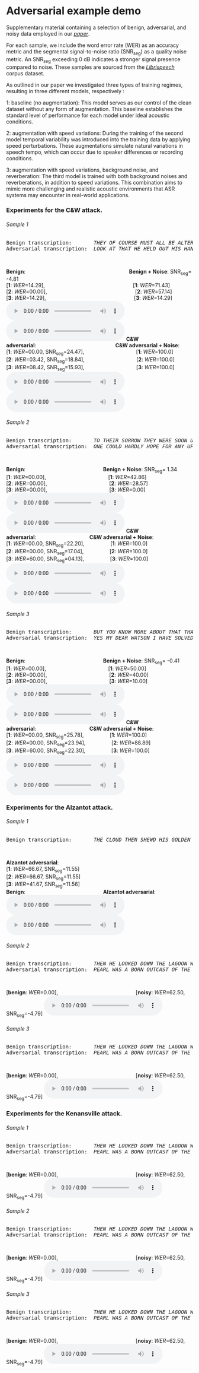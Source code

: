 # Adversarial example demo

Supplementary material containing a selection of benign, adversarial, and noisy data employed in our [*paper*]().

For each sample, we include the word error rate (WER) as an accuracy metric and the segmental signal-to-noise ratio (SNR<sub>seg</sub>) as a quality noise metric. An SNR<sub>seg</sub> exceeding 0 dB indicates a stronger signal presence compared to noise. These samples are sourced from the [*Librispeech*](https://www.openslr.org/12) corpus dataset.

As outlined in our paper we investigated three types of training regimes, resulting in three different models, respectively :

1: baseline (no augmentation): This model serves as our control of the clean dataset without any form of augmentation. 
    This baseline establishes the standard level of performance for each model under ideal acoustic conditions.
    
2: augmentation with speed variations: During the training of the second model temporal variability was introduced into the training data by applying speed perturbations. 
    These augmentations simulate natural variations in speech tempo, which can occur due to speaker differences or recording conditions.
    
3: augmentation with speed variations, background noise, and reverberation: The third model is trained with both background noises and reverberations, in addition to speed variations. 
    This combination aims to mimic more challenging and realistic acoustic environments that ASR systems may encounter in real-world applications.

### Experiments for the C&W attack.
###### Sample 1 
<pre>Benign transcription:       <em>THEY OF COURSE MUST ALL BE ALTERED</em>
Adversarial transcription:  <em>LOOK AT THAT HE HELD OUT HIS HAND</em>
</pre> &nbsp;
**Benign**:                    **Benign + Noise**: SNR<sub>seg</sub>= -4.81  
[**1**: *WER*=14.29],                 [**1**: *WER*=71.43]  
[**2**: *WER*=00.00],                 [**2**: *WER*=57.14]  
[**3**: *WER*=14.29],                 [**3**: *WER*=14.29]  
<audio style="width:320px" controls="controls">
	<source src="audio_clips/c_w/8455-210777-0066.wav" type="audio/wav" />
</audio>
 <audio style="width:320px" controls="controls">
	<source src="audio_clips/c_w/8455-210777-0066_benign_noise.wav" type="audio/wav" />
</audio>
**C&W adversarial**:                **C&W adversarial + Noise**:  
[**1**: *WER*=00.00, SNR<sub>seg</sub>=24.47],          [**1**: *WER*=100.0]  
[**2**: *WER*=03.42, SNR<sub>seg</sub>=18.84],          [**2**: *WER*=100.0]  
[**3**: *WER*=08.42, SNR<sub>seg</sub>=15.93],          [**3**: *WER*=100.0]  
<audio style="width:320px" controls="controls">
	<source src="audio_clips/c_w/8455-210777-0066_cw_26022.wav" type="audio/wav" />
</audio>
 <audio style="width:320px" controls="controls">
	<source src="audio_clips/c_w/8455-210777-0066_cw_noise_26022.wav" type="audio/wav" />
</audio>
###### Sample 2
<pre>Benign transcription:       <em>TO THEIR SORROW THEY WERE SOON UNDECEIVED</em>
Adversarial transcription:  <em>ONE COULD HARDLY HOPE FOR ANY UPON SO DRY A DAY</em>
</pre> &nbsp;
**Benign**:               **Benign + Noise**: SNR<sub>seg</sub>= 1.34  
[**1**: *WER*=00.00],            [**1**: *WER*=42.86]  
[**2**: *WER*=00.00],            [**2**: *WER*=28.57]  
[**3**: *WER*=00.00],            [**3**: *WER*=0.00]  
<audio style="width:320px" controls="controls">
	<source src="audio_clips/c_w/7729-102255-0034.wav" type="audio/wav" />
</audio>
 <audio style="width:320px" controls="controls">
	<source src="audio_clips/c_w/7729-102255-0034_benign_noise.wav" type="audio/wav" />
</audio>
**C&W adversarial**:           **C&W adversarial + Noise**:  
[**1**: *WER*=00.00, SNR<sub>seg</sub>=22.20],     [**1**: *WER*=100.0]  
[**2**: *WER*=00.00, SNR<sub>seg</sub>=17.04],     [**2**: *WER*=100.0]  
[**3**: *WER*=60.00, SNR<sub>seg</sub>=04.13],     [**3**: *WER*=100.0]  
<audio style="width:320px" controls="controls">
	<source src="audio_clips/c_w/7729-102255-0034_cw_26022.wav" type="audio/wav" />
</audio>
 <audio style="width:320px" controls="controls">
	<source src="audio_clips/c_w/7729-102255-0034_cw_noise_26022.wav" type="audio/wav" />
</audio>
###### Sample 3
<pre>Benign transcription:       <em>BUT YOU KNOW MORE ABOUT THAT THAN I DO SIR</em>
Adversarial transcription:  <em>YES MY DEAR WATSON I HAVE SOLVED THE MYSTERY</em>
</pre> &nbsp;
**Benign**:               **Benign + Noise**: SNR<sub>seg</sub>= -0.41  
[**1**: *WER*=00.00],            [**1**: *WER*=50.00]  
[**2**: *WER*=00.00],            [**2**: *WER*=40.00]  
[**3**: *WER*=00.00],            [**3**: *WER*=10.00]  
<audio style="width:320px" controls="controls">
	<source src="audio_clips/c_w/2094-142345-0055.wav" type="audio/wav" />
</audio>
 <audio style="width:320px" controls="controls">
	<source src="audio_clips/c_w/2094-142345-0055_benign_noise.wav" type="audio/wav" />
</audio>
**C&W adversarial**:           **C&W adversarial + Noise**:  
[**1**: *WER*=00.00, SNR<sub>seg</sub>=25.78],     [**1**: *WER*=100.0]  
[**2**: *WER*=00.00, SNR<sub>seg</sub>=23.94],     [**2**: *WER*=88.89]  
[**3**: *WER*=60.00, SNR<sub>seg</sub>=22.30],     [**3**: *WER*=100.0]  
<audio style="width:320px" controls="controls">
	<source src="audio_clips/c_w/2094-142345-0055_cw_26022.wav" type="audio/wav" />
</audio>
 <audio style="width:320px" controls="controls">
	<source src="audio_clips/c_w/2094-142345-0055_cw_noise_26022.wav" type="audio/wav" />
</audio>

### Experiments for the Alzantot attack.
###### Sample 1 
<pre>Benign transcription:       <em>THE CLOUD THEN SHEWD HIS GOLDEN HEAD AND HIS BRIGHT FORM EMERG'D</em>
</pre> &nbsp;
**Alzantot adversarial**:  
[**1**: *WER*=66.67, SNR<sub>seg</sub>=11.55]  
[**2**: *WER*=66.67, SNR<sub>seg</sub>=11.55]  
[**3**: *WER*=41.67, SNR<sub>seg</sub>=11.56]  
**Benign**:               **Alzantot adversarial**:  
<audio style="width:320px" controls="controls">
	<source src="audio_clips/Alzantot/908-157963-0017.wav" type="audio/wav" />
</audio>
 <audio style="width:320px" controls="controls">
	<source src="audio_clips/Alzantot/908-157963-0017_26020.wav" type="audio/wav" />
</audio>
###### Sample 2
<pre>Benign transcription:       <em>THEN HE LOOKED DOWN THE LAGOON WAS DRY</em>
Adversarial transcription:  <em>PEARL WAS A BORN OUTCAST OF THE INFANTILE WORLD</em>
</pre> &nbsp;
[**benign**: *WER*=0.00],               [**noisy**: *WER*=62.50, SNR<sub>seg</sub>=-4.79]
 <audio style="width:320px" controls="controls">
	<source src="audio_clips/1995-1837-0013_benign.wav" type="audio/wav" />
</audio>
###### Sample 3 
<pre>Benign transcription:       <em>THEN HE LOOKED DOWN THE LAGOON WAS DRY</em>
Adversarial transcription:  <em>PEARL WAS A BORN OUTCAST OF THE INFANTILE WORLD</em>
</pre> &nbsp;
[**benign**: *WER*=0.00],               [**noisy**: *WER*=62.50, SNR<sub>seg</sub>=-4.79]
 <audio style="width:320px" controls="controls">
	<source src="audio_clips/1995-1837-0013_benign.wav" type="audio/wav" />
</audio>

### Experiments for the Kenansville attack.
###### Sample 1 
<pre>Benign transcription:       <em>THEN HE LOOKED DOWN THE LAGOON WAS DRY</em>
Adversarial transcription:  <em>PEARL WAS A BORN OUTCAST OF THE INFANTILE WORLD</em>
</pre> &nbsp;
[**benign**: *WER*=0.00],               [**noisy**: *WER*=62.50, SNR<sub>seg</sub>=-4.79]
 <audio style="width:320px" controls="controls">
	<source src="audio_clips/1995-1837-0013_benign.wav" type="audio/wav" />
</audio>
###### Sample 2
<pre>Benign transcription:       <em>THEN HE LOOKED DOWN THE LAGOON WAS DRY</em>
Adversarial transcription:  <em>PEARL WAS A BORN OUTCAST OF THE INFANTILE WORLD</em>
</pre> &nbsp;
[**benign**: *WER*=0.00],               [**noisy**: *WER*=62.50, SNR<sub>seg</sub>=-4.79]
 <audio style="width:320px" controls="controls">
	<source src="audio_clips/1995-1837-0013_benign.wav" type="audio/wav" />
</audio>
###### Sample 3 
<pre>Benign transcription:       <em>THEN HE LOOKED DOWN THE LAGOON WAS DRY</em>
Adversarial transcription:  <em>PEARL WAS A BORN OUTCAST OF THE INFANTILE WORLD</em>
</pre> &nbsp;
[**benign**: *WER*=0.00],               [**noisy**: *WER*=62.50, SNR<sub>seg</sub>=-4.79]
 <audio style="width:320px" controls="controls">
	<source src="audio_clips/1995-1837-0013_benign.wav" type="audio/wav" />
</audio>
